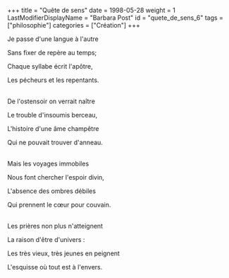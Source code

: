 +++
title = "Quête de sens"
date = 1998-05-28
weight = 1
LastModifierDisplayName = "Barbara Post"
id = "quete_de_sens_6"
tags = ["philosophie"]
categories = ["Création"]
+++

Je passe d'une langue à l'autre

Sans fixer de repère au temps;

Chaque syllabe écrit l'apôtre,

Les pécheurs et les repentants.

 \
De l'ostensoir on verrait naître

Le trouble d'insoumis berceau,

L'histoire d'une âme champêtre

Qui ne pouvait trouver d'anneau.

 \
Mais les voyages immobiles

Nous font chercher l'espoir divin,

L'absence des ombres débiles

Qui prennent le cœur pour couvain.

 \
Les prières non plus n'atteignent

La raison d'être d'univers :

Les très vieux, très jeunes en peignent

L'esquisse où tout est à l'envers.
